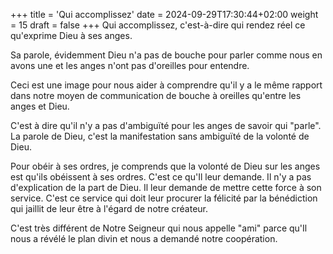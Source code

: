 +++
title = 'Qui accomplissez'
date = 2024-09-29T17:30:44+02:00
weight = 15
draft = false
+++
Qui accomplissez, c'est-à-dire qui rendez réel ce qu'exprime Dieu à ses anges.

Sa parole, évidemment Dieu n'a pas de bouche pour parler comme nous en avons une et les anges n'ont pas d'oreilles pour entendre. 

Ceci est une image pour nous aider à comprendre qu'il y a le même rapport dans notre moyen de communication de bouche à oreilles qu'entre les anges et Dieu.

C'est à dire qu'il n'y a pas d'ambiguïté pour les anges de savoir qui "parle". La parole de Dieu, c'est la manifestation sans ambiguïté de la volonté de Dieu.

Pour obéir à ses ordres, je comprends que la volonté de Dieu sur les anges est qu'ils obéissent à ses ordres. C'est ce qu'Il leur demande. Il n'y a pas d'explication de la part de Dieu. Il leur demande de mettre cette force à son service. C'est ce service qui doit leur procurer la félicité par la bénédiction qui jaillit de leur être à l'égard de notre créateur.

C'est très différent de Notre Seigneur qui nous appelle "ami" parce qu'Il nous a révélé le plan divin et nous a demandé notre coopération.
